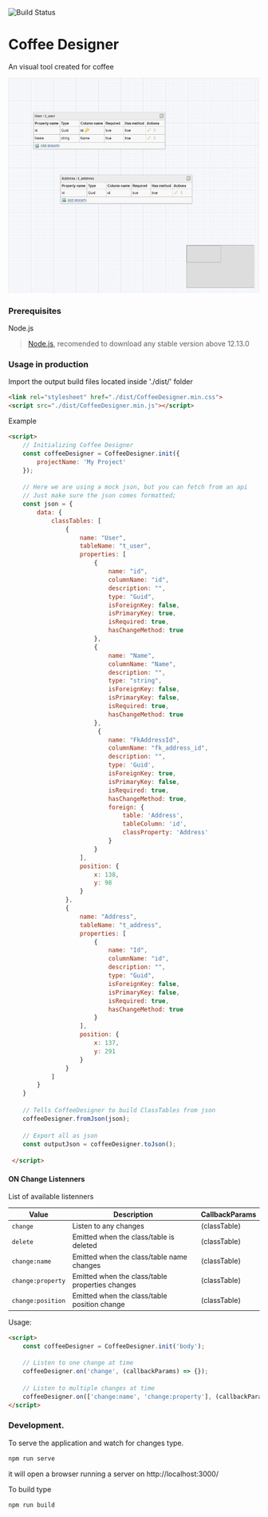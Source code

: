 ![Build Status](https://travis-ci.org/TalissonJunior/coffee-designer.svg?branch=master)
# Coffee Designer


An visual tool created for coffee

![Example](https://raw.githubusercontent.com/TalissonJunior/coffee-designer/master/.github/example.jpg)

### Prerequisites

Node.js 
 
>[Node.js](https://nodejs.org/), recomended to download any stable version above 12.13.0


### Usage in production

Import the output build files located inside './dist/' folder
```html
<link rel="stylesheet" href="./dist/CoffeeDesigner.min.css">
<script src="./dist/CoffeeDesigner.min.js"></script>
```

Example
```html
<script>
    // Initializing Coffee Designer
    const coffeeDesigner = CoffeeDesigner.init({
        projectName: 'My Project'
    });

    // Here we are using a mock json, but you can fetch from an api
    // Just make sure the json comes formatted;
    const json = {
        data: {
            classTables: [
                {
                    name: "User",
                    tableName: "t_user",
                    properties: [
                        {
                            name: "id",
                            columnName: "id",
                            description: "",
                            type: "Guid",
                            isForeignKey: false,
                            isPrimaryKey: true,
                            isRequired: true,
                            hasChangeMethod: true
                        },
                        {
                            name: "Name",
                            columnName: "Name",
                            description: "",
                            type: "string",
                            isForeignKey: false,
                            isPrimaryKey: false,
                            isRequired: true,
                            hasChangeMethod: true
                        },
                         {
                            name: "FkAddressId",
                            columnName: "fk_address_id",
                            description: "",
                            type: 'Guid',
                            isForeignKey: true,
                            isPrimaryKey: false,
                            isRequired: true,
                            hasChangeMethod: true,
                            foreign: {
                                table: 'Address',
                                tableColumn: 'id',
                                classProperty: 'Address'
                            }
                        }
                    ],
                    position: {
                        x: 138,
                        y: 98
                    }
                },
                {
                    name: "Address",
                    tableName: "t_address",
                    properties: [
                        {
                            name: "Id",
                            columnName: "id",
                            description: "",
                            type: "Guid",
                            isForeignKey: false,
                            isPrimaryKey: false,
                            isRequired: true,
                            hasChangeMethod: true
                        }
                    ],
                    position: {
                        x: 137,
                        y: 291
                    }
                }
            ]
        }
    }

    // Tells CoffeeDesigner to build ClassTables from json
    coffeeDesigner.fromJson(json);

    // Export all as json
    const outputJson = coffeeDesigner.toJson();
    
 </script>
```

#### ON Change Listenners
List of available listenners 

| Value        | Description   | CallbackParams         
| ------------- | -------------| -------------
| ``change``      | Listen to any changes | (classTable) 
| ``delete``    | Emitted when the class/table is deleted  | (classTable)
| ``change:name``    | Emitted when the class/table name changes | (classTable)
| ``change:property``    | Emitted when the class/table properties changes | (classTable)
| ``change:position``    | Emitted when the class/table position change | (classTable)

Usage:

```html
<script>
    const coffeeDesigner = CoffeeDesigner.init('body');

    // Listen to one change at time
    coffeeDesigner.on('change', (callbackParams) => {});

    // Listen to multiple changes at time
    coffeeDesigner.on(['change:name', 'change:property'], (callbackParams) => {});
</script>
```
### Development.


To serve the application and watch for changes type. 
```sh
npm run serve
```
it will open a browser running a server on http://localhost:3000/

To build type

```sh
npm run build
```